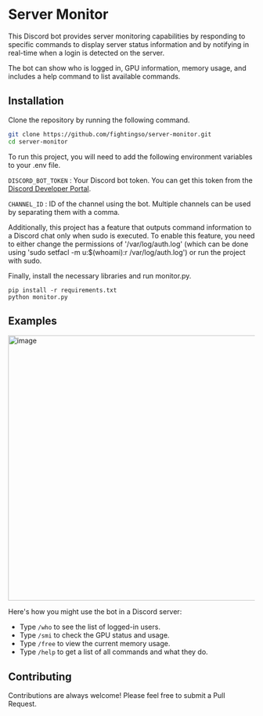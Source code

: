 # Server Monitor

This Discord bot provides server monitoring capabilities by responding to specific commands to display server status information and by notifying in real-time when a login is detected on the server. 

The bot can show who is logged in, GPU information, memory usage, and includes a help command to list available commands.


## Installation

Clone the repository by running the following command.

```bash
git clone https://github.com/fightingso/server-monitor.git
cd server-monitor
```

To run this project, you will need to add the following environment variables to your .env file.

`DISCORD_BOT_TOKEN` : Your Discord bot token. You can get this token from the [Discord Developer Portal](https://discord.com/developers/applications).

`CHANNEL_ID` : ID of the channel using the bot. Multiple channels can be used by separating them with a comma.

Additionally, this project has a feature that outputs command information to a Discord chat only when sudo is executed. To enable this feature, you need to either change the permissions of '/var/log/auth.log' (which can be done using 'sudo setfacl -m u:$(whoami):r /var/log/auth.log') or run the project with sudo.

Finally, install the necessary libraries and run monitor.py.

```
pip install -r requirements.txt
python monitor.py
```
## Examples

<img width="541" alt="image" src="https://github.com/fightingso/server-monitor/assets/104222305/38386d2e-4466-4bc6-9b01-fcb5647ebd32">

Here's how you might use the bot in a Discord server:

- Type `/who` to see the list of logged-in users.
- Type `/smi` to check the GPU status and usage.
- Type `/free` to view the current memory usage.
- Type `/help` to get a list of all commands and what they do.

## Contributing

Contributions are always welcome!
Please feel free to submit a Pull Request.
